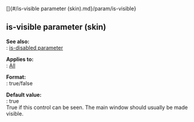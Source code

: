 []{#/is-visible parameter (skin).md}/param/is-visible}    
## is-visible parameter (skin)    
**See also:**    
:   [is-disabled parameter](/%7Bskin%7D/param/is-disabled)    
<!-- -->    
**Applies to:**    
:   [All](/%7Bskin%7D/control)    
<!-- -->    
**Format:**    
:   true/false    
<!-- -->    
**Default value:**    
:   true    
True if this control can be seen. The main window should usually be made    
visible.  